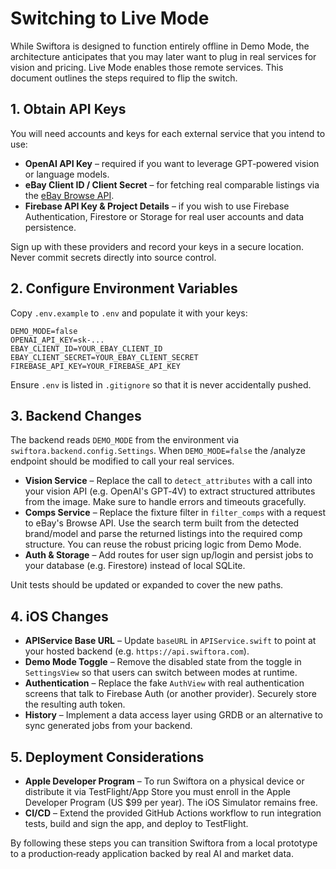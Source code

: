 # Switching to Live Mode

While Swiftora is designed to function entirely offline in Demo Mode,
the architecture anticipates that you may later want to plug in real
services for vision and pricing.  Live Mode enables those remote
services.  This document outlines the steps required to flip the
switch.

## 1. Obtain API Keys

You will need accounts and keys for each external service that you
intend to use:

* **OpenAI API Key** – required if you want to leverage GPT‑powered
  vision or language models.
* **eBay Client ID / Client Secret** – for fetching real comparable
  listings via the [eBay Browse API](https://developer.ebay.com/api-docs/buy/browse/overview.html).
* **Firebase API Key & Project Details** – if you wish to use
  Firebase Authentication, Firestore or Storage for real user accounts
  and data persistence.

Sign up with these providers and record your keys in a secure
location.  Never commit secrets directly into source control.

## 2. Configure Environment Variables

Copy `.env.example` to `.env` and populate it with your keys:

```env
DEMO_MODE=false
OPENAI_API_KEY=sk-...
EBAY_CLIENT_ID=YOUR_EBAY_CLIENT_ID
EBAY_CLIENT_SECRET=YOUR_EBAY_CLIENT_SECRET
FIREBASE_API_KEY=YOUR_FIREBASE_API_KEY
```

Ensure `.env` is listed in `.gitignore` so that it is never
accidentally pushed.

## 3. Backend Changes

The backend reads `DEMO_MODE` from the environment via
`swiftora.backend.config.Settings`.  When `DEMO_MODE=false` the
/analyze endpoint should be modified to call your real services.

* **Vision Service** – Replace the call to `detect_attributes` with a
  call into your vision API (e.g. OpenAI's GPT‑4V) to extract
  structured attributes from the image.  Make sure to handle errors
  and timeouts gracefully.
* **Comps Service** – Replace the fixture filter in
  `filter_comps` with a request to eBay's Browse API.  Use the
  search term built from the detected brand/model and parse the
  returned listings into the required comp structure.  You can reuse
  the robust pricing logic from Demo Mode.
* **Auth & Storage** – Add routes for user sign up/login and
  persist jobs to your database (e.g. Firestore) instead of local
  SQLite.

Unit tests should be updated or expanded to cover the new paths.

## 4. iOS Changes

* **APIService Base URL** – Update `baseURL` in
  `APIService.swift` to point at your hosted backend (e.g.
  `https://api.swiftora.com`).
* **Demo Mode Toggle** – Remove the disabled state from the toggle in
  `SettingsView` so that users can switch between modes at runtime.
* **Authentication** – Replace the fake `AuthView` with real
  authentication screens that talk to Firebase Auth (or another
  provider).  Securely store the resulting auth token.
* **History** – Implement a data access layer using GRDB or an
  alternative to sync generated jobs from your backend.

## 5. Deployment Considerations

* **Apple Developer Program** – To run Swiftora on a physical device
  or distribute it via TestFlight/App Store you must enroll in the
  Apple Developer Program (US $99 per year).  The iOS Simulator
  remains free.
* **CI/CD** – Extend the provided GitHub Actions workflow to run
  integration tests, build and sign the app, and deploy to TestFlight.

By following these steps you can transition Swiftora from a local
prototype to a production‑ready application backed by real AI and
market data.